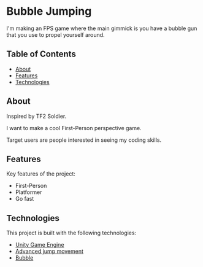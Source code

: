 # Bubble Jumping

I'm making an FPS game where the main gimmick is you have a bubble gun that you use to propel yourself around.

## Table of Contents

- [About](#about)
- [Features](#features)
- [Technologies](#technologies)

## About

Inspired by TF2 Soldier.

I want to make a cool First-Person perspective game.

Target users are people interested in seeing my coding skills.

## Features

Key features of the project:
- First-Person
- Platformer
- Go fast

## Technologies

This project is built with the following technologies:
- [Unity Game Engine](https://unity.com/)
- [Advanced jump movement](https://wiki.teamfortress.com/wiki/Jumping#Basic_rocket_jump)
- [Bubble](https://en.wikipedia.org/wiki/Bubble_(physics))

